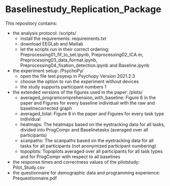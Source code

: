 # Baselinestudy_Replication_Package
This repository contains:
- the analysis protocol: /scripts/
    - install the requirements: requirements.txt
    - download EEGLab and Matlab
    - let the scripts run in their correct ordering: Preprocessing01_fif_to_set.ipynb, Preprocessing02_ICA.m, Preprocessing03_data_format.ipynb, Preprocessing04_fixation_detection.ipynb and Baseline.ipynb
- the experiment setup: /PsychoPy/
    - open the file test.psyexp in Psychopy Version 2021.2.3
    - choose the option to run the experiment without devices
    - the study supports participant numbers 1
- the extended versions of the figures used in the paper: /plots/
    - averaged_programcomprehension_with_baseline: Figure 6 in the paper and Figures for every baseline individual with the raw and baselinecorrected graph
    - averaged_total: Figure 8 in the paper and Figures for every task type individual
    - heatmaps: The heatmaps based on the eyetracking data for all tasks, divided into ProgCompr and Baselinetasks (averaged over all participants)
    - scanpaths: The scanpaths based on the eyetracking data for all tasks for all participants (not anonymized participant numbering)
    - topoplots: Topoplots averaged over all participants for all task types and for ProgCompr with respect to all baselines
- the response times and correctness values of the pilotstudy: Pilot_Study.csv
- the questionnaire for demographic data and programming experience: Prequestionnaire.pdf
